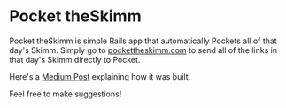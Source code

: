 Pocket theSkimm
===========

Pocket theSkimm is simple Rails app that automatically Pockets all of that day's Skimm. Simply go to [pockettheskimm.com](www.pockettheskimm.com) to send all of the links in that day's Skimm directly to Pocket.

Here's a [Medium Post](https://medium.com/@alicht/introducing-pocket-theskimm-476f8f852d0f#.lu0tl2ixg) explaining how it was built. 


Feel free to make suggestions!

